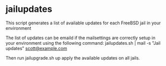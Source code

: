 # jailupdates
This script generates a list of available updates for each FreeBSD jail in your environment

The list of updates can be emaild if the mailsettings are correctly setup in your environment using the following command:
 jailupdates.sh | mail -s "Jail updates" scott@example.com

Then run jailupgrade.sh up apply the available updates on all jails.
